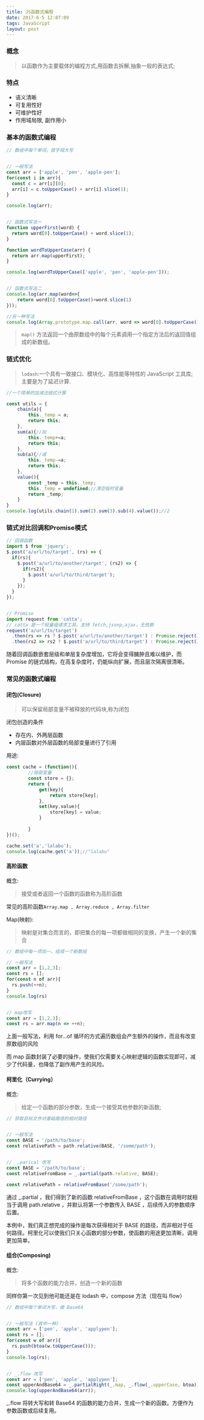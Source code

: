 ```yaml
---
title: JS函数式编程
date: 2017-6-5 12:07:09
tags: JavaScript
layout: post
---
```


### 概念

> 以函数作为主要载体的编程方式,用函数去拆解,抽象一般的表达式;

### 特点

* 语义清晰
* 可复用性好
* 可维护性好
* 作用域局限, 副作用小

<!--more-->

### 基本的函数式编程
```js
// 数组中每个单词，首字母大写


// 一般写法
const arr = ['apple', 'pen', 'apple-pen'];
for(const i in arr){
  const c = arr[i][0];
  arr[i] = c.toUpperCase() + arr[i].slice(1);
}

console.log(arr);


// 函数式写法一
function upperFirst(word) {
  return word[0].toUpperCase() + word.slice(1);
}

function wordToUpperCase(arr) {
  return arr.map(upperFirst);
}

console.log(wordToUpperCase(['apple', 'pen', 'apple-pen']));


// 函数式写法二
console.log(arr.map(word=>{
	return word[0].toUpperCase()+word.slice(1)
}));

//另一种写法
console.log(Array.prototype.map.call(arr, word => word[0].toUpperCase() + word.slice(1)));
```
>  `map()` 方法返回一个由原数组中的每个元素调用一个指定方法后的返回值组成的新数组。

### 链式优化

> `lodash`:一个具有一致接口、模块化、高性能等特性的 JavaScript 工具库;主要是为了延迟计算.

```js
//一个简单的加减法链式计算

const utils = {
    chain(a){
        this._temp = a;
        return this;
    },
    sum(a){//加
        this._temp+=a;
        return this;
    },
    sub(a){//减
        this._temp-=a;
        return this;
    },
    value(){
        const _temp = this._temp;
        this._temp = undefined;//清空临时变量
        return _temp;
    }
}
console.log(utils.chain(1).sum(2).sum(3).sub(4).value());//2
```

### 链式对比回调和Promise模式
```js
// 回调函数
import $ from 'jquery';
$.post('a/url/to/target', (rs) => {
  if(rs){
    $.post('a/url/to/another/target', (rs2) => {
      if(rs2){
        $.post('a/url/to/third/target');
      }
    });
  }
});


// Promise
import request from 'catta';  
// catta 是一个轻量级请求工具，支持 fetch,jsonp,ajax，无依赖
request('a/url/to/target')
  .then(rs => rs ? $.post('a/url/to/another/target') : Promise.reject())
  .then(rs2 => rs2 ? $.post('a/url/to/third/target') : Promise.reject());

```
随着回调函数嵌套层级和单层复杂度增加，它将会变得臃肿且难以维护，而 Promise 的链式结构，在高复杂度时，仍能纵向扩展，而且层次隔离很清晰。

### 常见的函数式编程

#### 闭包(Closure)
> 可以保留局部变量不被释放的代码块,称为闭包

闭包创造的条件
* 存在内、外两层函数
* 内层函数对外层函数的局部变量进行了引用

用途:
```js
const cache = (function(){
		//局部变量
		const store = {};
		return {
			get(key){
				return store[key];
			},
			set(key,value){
				store[key] = value;
			}
			
		}
})();

cache.set('a','lalabu');
console.log(cache.get('a'));//"lalabu"
```

#### 高阶函数
概念:
> 接受或者返回一个函数的函数称为高阶函数

常见的高阶函数`Array.map , Array.reduce , Array.filter`

Map(映射):
> 映射是对集合而言的，即把集合的每一项都做相同的变换，产生一个新的集合

```js
// 数组中每一项加一，组成一个新数组

// 一般写法
const arr = [1,2,3];
const rs = [];
for(const n of arr){
  rs.push(++n);
}
console.log(rs)


// map改写
const arr = [1,2,3];
const rs = arr.map(n => ++n);

```
上面一般写法，利用 for...of 循环的方式遍历数组会产生额外的操作，而且有改变原数组的风险

而 map 函数封装了必要的操作，使我们仅需要关心映射逻辑的函数实现即可，减少了代码量，也降低了副作用产生的风险。

#### 柯里化（Currying）

概念:
> 给定一个函数的部分参数，生成一个接受其他参数的新函数;

```js
// 获取目标文件对基础路径的相对路径


// 一般写法
const BASE = '/path/to/base';
const relativePath = path.relative(BASE, '/some/path');


// _.parical 改写
const BASE = '/path/to/base';
const relativeFromBase = _.partial(path.relative, BASE);

const relativePath = relativeFromBase('/some/path');

```
通过 _.partial ，我们得到了新的函数 relativeFromBase ，这个函数在调用时就相当于调用 path.relative ，并默认将第一个参数传入 BASE ，后续传入的参数顺序后置。

本例中，我们真正想完成的操作是每次获得相对于 BASE 的路径，而非相对于任何路径。柯里化可以使我们只关心函数的部分参数，使函数的用途更加清晰，调用更加简单。

#### 组合(Composing)
概念:
> 将多个函数的能力合并，创造一个新的函数

同样你第一次见到他可能还是在 lodash 中，compose 方法（现在叫 flow）
```js
// 数组中每个单词大写，做 Base64


// 一般写法 (其中一种)
const arr = ['pen', 'apple', 'applypen'];
const rs = [];
for(const w of arr){
  rs.push(btoa(w.toUpperCase()));
}
console.log(rs);


// _.flow 改写
const arr = ['pen', 'apple', 'applypen'];
const upperAndBase64 = _.partialRight(_.map, _.flow(_.upperCase, btoa));
console.log(upperAndBase64(arr));
```
_.flow 将转大写和转 Base64 的函数的能力合并，生成一个新的函数。方便作为参数函数或后续复用。

